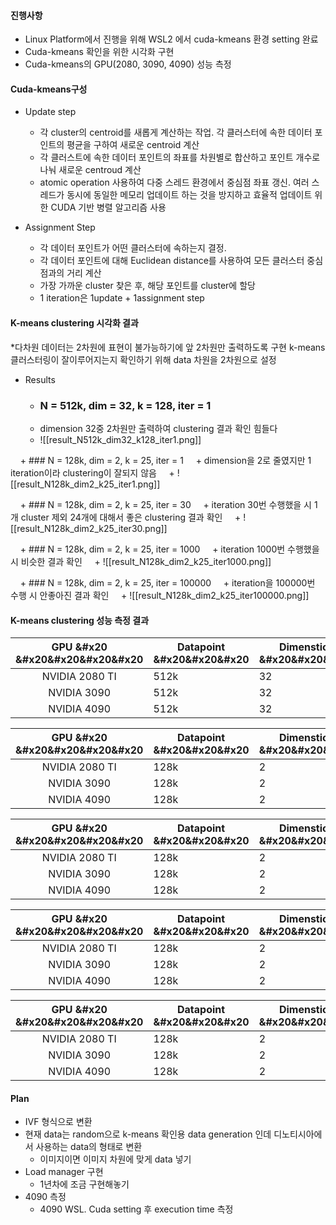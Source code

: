 #### 진행사항
* Linux Platform에서 진행을 위해 WSL2 에서 cuda-kmeans 환경 setting 완료
* Cuda-kmeans 확인을 위한 시각화 구현
* Cuda-kmeans의 GPU(2080, 3090, 4090) 성능 측정

#### Cuda-kmeans구성
* Update step
	* 각 cluster의 centroid를 새롭게 계산하는 작업. 각 클러스터에 속한 데이터 포인트의 평균을 구하여 새로운 centroid 계산
	* 각 클러스트에 속한 데이터 포인트의 좌표를 차원별로 합산하고 포인트 개수로 나눠 새로운 centroud 계산
	* atomic operation 사용하여 다중 스레드 환경에서 중심점 좌표 갱신. 여러 스레드가 동시에 동일한 메모리 업데이트 하는 것을 방지하고 효율적 업데이트 위한 CUDA 기반 병렬 알고리즘 사용

* Assignment Step
	* 각 데이터 포인트가 어떤 클러스터에 속하는지 결정. 
	* 각 데이터 포인트에 대해 Euclidean distance를 사용하여 모든 클러스터 중심점과의 거리 계산
	* 가장 가까운 cluster 찾은 후, 해당 포인트를 cluster에 할당
	* 1 iteration은 1update + 1assignment step

#### K-means clustering 시각화 결과

*다차원 데이터는 2차원에 표현이 불가능하기에 앞 2차원만 출력하도록 구현
k-means 클러스터링이 잘이루어지는지 확인하기 위해 data 차원을 2차원으로 설정

* Results
	* ### N = 512k, dim = 32, k = 128, iter = 1
	* dimension 32중 2차원만 출력하여 clustering 결과 확인 힘들다
	* ![[result_N512k_dim32_k128_iter1.png]]

    + ### N = 128k, dim = 2, k = 25, iter = 1
    + dimension을 2로 줄였지만 1 iteration이라 clustering이 잘되지 않음
    + ![[result_N128k_dim2_k25_iter1.png]]

    + ### N = 128k, dim = 2, k = 25, iter = 30
    + iteration 30번 수행했을 시 1개 cluster 제외 24개에 대해서 좋은 clustering 결과 확인
    + ![[result_N128k_dim2_k25_iter30.png]]

    + ### N = 128k, dim = 2, k = 25, iter = 1000
    + iteration 1000번 수행했을 시 비슷한 결과 확인
    + ![[result_N128k_dim2_k25_iter1000.png]]

    + ### N = 128k, dim = 2, k = 25, iter = 100000
    + iteration을 100000번 수행 시 안좋아진 결과 확인
    + ![[result_N128k_dim2_k25_iter100000.png]]
#### K-means clustering 성능 측정 결과

| GPU &#x20 &#x20&#x20&#x20&#x20 | Datapoint &#x20&#x20&#x20 | Dimenstion &#x20&#x20&#x20 | K   | iteration &#x20&#x20&#x20 | <span style="color: yellow;">execution time (ms)</span>&#x20&#x20&#x20 |
| :----------------------------: | ------------------------- | -------------------------- | --- | ------------------------- | ---------------------------------------------------------------------- |
|         NVIDIA 2080 TI         | 512k                      | 32                         | 128 | 1                         | 14.9899                                                                |
|          NVIDIA 3090           | 512k                      | 32                         | 128 | 1                         | 2.968                                                                  |
|          NVIDIA 4090           | 512k                      | 32                         | 128 | 1                         |                                                                        |

| GPU &#x20 &#x20&#x20&#x20&#x20 | Datapoint &#x20&#x20&#x20 | Dimenstion &#x20&#x20&#x20 | K   | iteration &#x20&#x20&#x20 | <span style="color: yellow;">execution time (ms)</span>&#x20&#x20&#x20 |
| :----------------------------: | ------------------------- | -------------------------- | --- | ------------------------- | ---------------------------------------------------------------------- |
|         NVIDIA 2080 TI         | 128k                      | 2                          | 25  | 1                         | 0.539                                                                  |
|          NVIDIA 3090           | 128k                      | 2                          | 25  | 1                         | 0.1836                                                                 |
|          NVIDIA 4090           | 128k                      | 2                          | 25  | 1                         |                                                                        |

| GPU &#x20 &#x20&#x20&#x20&#x20 | Datapoint &#x20&#x20&#x20 | Dimenstion &#x20&#x20&#x20 | K   | iteration &#x20&#x20&#x20 | <span style="color: yellow;">execution time (ms)</span>&#x20&#x20&#x20 |
| :----------------------------: | ------------------------- | -------------------------- | --- | ------------------------- | ---------------------------------------------------------------------- |
|         NVIDIA 2080 TI         | 128k                      | 2                          | 25  | 30                        | 6.534                                                                  |
|          NVIDIA 3090           | 128k                      | 2                          | 25  | 30                        | 3.929                                                                  |
|          NVIDIA 4090           | 128k                      | 2                          | 25  | 30                        |                                                                        |

| GPU &#x20 &#x20&#x20&#x20&#x20 | Datapoint &#x20&#x20&#x20 | Dimenstion &#x20&#x20&#x20 | K   | iteration &#x20&#x20&#x20 | <span style="color: yellow;">execution time (ms)</span>&#x20&#x20&#x20 |
| :----------------------------: | ------------------------- | -------------------------- | --- | ------------------------- | ---------------------------------------------------------------------- |
|         NVIDIA 2080 TI         | 128k                      | 2                          | 25  | 1000                      | 184.83                                                                 |
|          NVIDIA 3090           | 128k                      | 2                          | 25  | 1000                      | 126.044                                                                |
|          NVIDIA 4090           | 128k                      | 2                          | 25  | 1000                      |                                                                        |

| GPU &#x20 &#x20&#x20&#x20&#x20 | Datapoint &#x20&#x20&#x20 | Dimenstion &#x20&#x20&#x20 | K   | iteration &#x20&#x20&#x20 | <span style="color: yellow;">execution time (ms)</span>&#x20&#x20&#x20 |
| :----------------------------: | ------------------------- | -------------------------- | --- | ------------------------- | ---------------------------------------------------------------------- |
|         NVIDIA 2080 TI         | 128k                      | 2                          | 25  | 100000                    | 15769.4                                                                |
|          NVIDIA 3090           | 128k                      | 2                          | 25  | 100000                    | 12231.2                                                                |
|          NVIDIA 4090           | 128k                      | 2                          | 25  | 100000                    |                                                                        |
#### Plan
* IVF 형식으로 변환
* 현재 data는 random으로 k-means 확인용 data generation 인데 디노티시아에서 사용하는 data의 형태로 변환
	* 이미지이면 이미지 차원에 맞게 data 넣기
* Load manager 구현
	* 1년차에 조금 구현해놓기
* 4090 측정
	* 4090 WSL. Cuda setting 후 execution time 측정